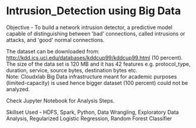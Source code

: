 # Intrusion_Detection using Big Data

Objective - To build a network intrusion detector, a predictive model capable of distinguishing between 'bad' connections, called intrusions or attacks, and 'good' normal connections.  

The dataset can be downloaded from: http://kdd.ics.uci.edu/databases/kddcup99/kddcup99.html (10 percent).  
The size of the data set is 120 MB and it has 42 features e.g. protocol_type, duration, service, source bytes, destination bytes etc.  
Note: Cloudxlab Big Data infrastructure meant for academic purposes (limited-capacity) is used hence bigger dataset (100 percent) could not be analyzed.  

Check Jupyter Notebook for Analysis Steps.

Skillset Used - HDFS, Spark, Python, Data Wrangling, Exploratory Data Analysis, Regularized Logistic Regression, Random Forest Classifier


